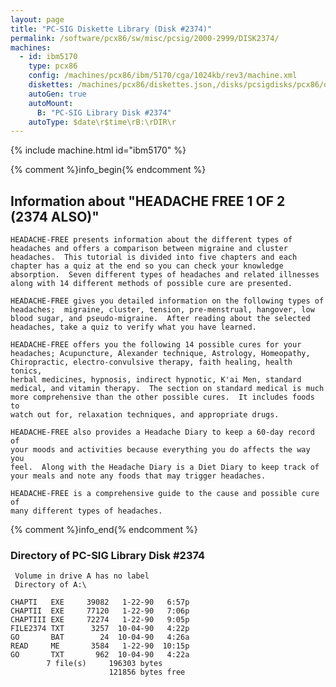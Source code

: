 ```yaml
---
layout: page
title: "PC-SIG Diskette Library (Disk #2374)"
permalink: /software/pcx86/sw/misc/pcsig/2000-2999/DISK2374/
machines:
  - id: ibm5170
    type: pcx86
    config: /machines/pcx86/ibm/5170/cga/1024kb/rev3/machine.xml
    diskettes: /machines/pcx86/diskettes.json,/disks/pcsigdisks/pcx86/diskettes.json
    autoGen: true
    autoMount:
      B: "PC-SIG Library Disk #2374"
    autoType: $date\r$time\rB:\rDIR\r
---
```


{% include machine.html id="ibm5170" %}

{% comment %}info_begin{% endcomment %}

## Information about "HEADACHE FREE 1 OF 2 (2374 ALSO)"

    HEADACHE-FREE presents information about the different types of
    headaches and offers a comparison between migraine and cluster
    headaches.  This tutorial is divided into five chapters and each
    chapter has a quiz at the end so you can check your knowledge
    absorption.  Seven different types of headaches and related illnesses
    along with 14 different methods of possible cure are presented.
    
    HEADACHE-FREE gives you detailed information on the following types of
    headaches;  migraine, cluster, tension, pre-menstrual, hangover, low
    blood sugar, and pseudo-migraine.  After reading about the selected
    headaches, take a quiz to verify what you have learned.
    
    HEADACHE-FREE offers you the following 14 possible cures for your
    headaches; Acupuncture, Alexander technique, Astrology, Homeopathy,
    Chiropractic, electro-convulsive therapy, faith healing, health tonics,
    herbal medicines, hypnosis, indirect hypnotic, K'ai Men, standard
    medical, and vitamin therapy.  The section on standard medical is much
    more comprehensive than the other possible cures.  It includes foods to
    watch out for, relaxation techniques, and appropriate drugs.
    
    HEADACHE-FREE also provides a Headache Diary to keep a 60-day record of
    your moods and activities because everything you do affects the way you
    feel.  Along with the Headache Diary is a Diet Diary to keep track of
    your meals and note any foods that may trigger headaches.
    
    HEADACHE-FREE is a comprehensive guide to the cause and possible cure of
    many different types of headaches.
{% comment %}info_end{% endcomment %}


### Directory of PC-SIG Library Disk #2374

     Volume in drive A has no label
     Directory of A:\

    CHAPTI   EXE     39082   1-22-90   6:57p
    CHAPTII  EXE     77120   1-22-90   7:06p
    CHAPTIII EXE     72274   1-22-90   9:05p
    FILE2374 TXT      3257  10-04-90   4:22p
    GO       BAT        24  10-04-90   4:26a
    READ     ME       3584   1-22-90  10:15p
    GO       TXT       962  10-04-90   4:22a
            7 file(s)     196303 bytes
                          121856 bytes free
